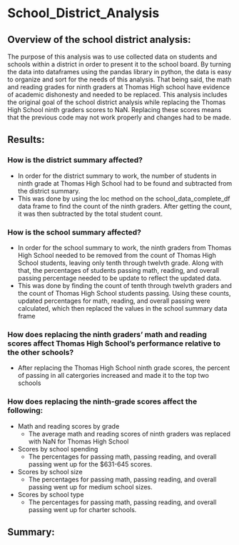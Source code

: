 # School_District_Analysis
## Overview of the school district analysis:
The purpose of this analysis was to use collected data on students and schools within a district in order to present it to the school board. By turning the data into dataframes using the pandas library in python, the data is easy to organize and sort for the needs of this analysis. That being said, the math and reading grades for ninth graders at Thomas High school have evidence of academic dishonesty and needed to be replaced. This analysis includes the original goal of the school district analysis while replacing the Thomas High School ninth graders scores to NaN. Replacing these scores means that the previous code may not work properly and changes had to be made.

## Results:
### How is the district summary affected?
- In order for the district summary to work, the number of students in ninth grade at Thomas High School had to be found and subtracted from the district summary.
- This was done by using the loc method on the school_data_complete_df data frame to find the count of the ninth graders. After getting the count, it was then subtracted by the total student count.

### How is the school summary affected?
- In order for the school summary to work, the ninth graders from Thomas High School needed to be removed from the count of Thomas High School students, leaving only tenth through twelvth grade. Along with that, the percentages of students passing math, reading, and overall passing percentage needed to be update to reflect the updated data.
- This was done by finding the count of tenth through twelvth graders and the count of Thomas High School students passing. Using these counts, updated percentages for math, reading, and overall passing were calculated, which then replaced the values in the school summary data frame

### How does replacing the ninth graders’ math and reading scores affect Thomas High School’s performance relative to the other schools?
- After replacing the Thomas High School ninth grade scores, the percent of passing in all catergories increased and made it to the top two schools

### How does replacing the ninth-grade scores affect the following:
- Math and reading scores by grade
  - The average math and reading scores of ninth graders was replaced with NaN for Thomas High School 
- Scores by school spending
  - The percentages for passing math, passing reading, and overall passing went up for the $631-645 scores.
- Scores by school size
  - The percentages for passing math, passing reading, and overall passing went up for medium school sizes.
- Scores by school type
  - The percentages for passing math, passing reading, and overall passing went up for charter schools. 


## Summary:
